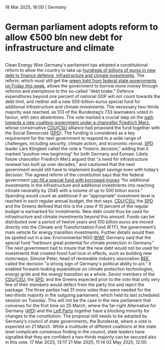 18 Mar 2025, 16:00
| 
Germany
# German parliament adopts reform to allow €500 bln new debt for infrastructure and climate
## 
Clean Energy Wire 
Germany's parliament has adopted a constitutional reform to allow the country to take up [hundreds of billions of euros in new debt to finance defence, infrastructure and climate investments](https://www.cleanenergywire.org/factsheets/qa-germanys-eu500-bln-infrastructure-fund-whats-it-climate-and-energy). The reform, which must still get the [green light from federal state governments on Friday this week](https://www.cleanenergywire.org/news/focus-germanys-state-governments-eu500-bln-infrastructure-package-awaits-adoption), allows the government to borrow more money through reforms and exemptions to the so-called "debt brake." Defence expenditures beyond one percent of national GDP will not count towards the debt limit, and neither will a new 500-billion-euros special fund for additional infrastructure and climate investments. The necessary two-thirds majority was reached, as 513 of the Bundestag’s 733 lawmakers voted in favour, with zero abstentions.
The vote marked a crucial step on the [path towards a new coalition government under a chancellor Friedrich Merz](https://www.cleanenergywire.org/news/vote25-tracking-making-germanys-new-government), whose conservative [CDU](https://www.cleanenergywire.org/experts/cdu-christian-democratic-union)/[CSU](https://www.cleanenergywire.org/experts/csu-christian-social-union) alliance had proposed the fund together with the Social Democrats ([SPD](https://www.cleanenergywire.org/experts/spd-social-democratic-party)). The funding is considered as a key requirement for the next government to respond to a wide range of challenges, including security, climate action, and economic revival.
[SPD](https://www.cleanenergywire.org/experts/spd-social-democratic-party) leader Lars Klingbeil called the vote a “historic decision,” adding that it marked “positive new beginning” for both Germany and Europe. Likely future chancellor Friedrich Merz argued that “a need for infrastructure renewal has built up over decades,” and cautioned that the next government would still have to implement budget savings even with today’s decision.
The agreed reform of the constitution says that the federal government [can fill a special fund with borrowed money](https://www.cleanenergywire.org/news/merz-reaches-deal-infrastructure-fund-promising-greens-eu100-bln-climate-action) “for additional investments in the infrastructure and additional investments into reaching climate neutrality by 2045 with a volume of up to 500 billion euros.” Spending would count as additional if an “appropriate” investment level is reached in each regular annual budget, the text says. [CDU](https://www.cleanenergywire.org/experts/cdu-christian-democratic-union)/[CSU](https://www.cleanenergywire.org/experts/csu-christian-social-union), the [SPD](https://www.cleanenergywire.org/experts/spd-social-democratic-party) and the Greens defined that this is the case if 10 percent of the regular budget is earmarked for investments. New debt could thus be used for infrastructure and climate investments beyond this amount.
Funds can be distributed over a period of twelve years and 100 billion euros are moved directly into the Climate and Transformation Fund (KTF), the government’s main vehicle for energy transition investments. Further details would then be spelled out in a law.
Environmental NGO [WWF](https://www.cleanenergywire.org/experts/wwf-germany) Germany said that the special fund "harbours great potential for climate protection in Germany." The next government had to insure that the new debt would not be used for investments that created fossil fuel lock-in effects, such as building new motorways.
Simone Peter, head of renewable industry association [BEE](https://www.cleanenergywire.org/experts/bee-german-renewable-energy-federation), called the decision "a strong sign of Germany's political ability to act." It enabled forward-looking expenditure on climate protection technologies, energy grids and the energy transition as a whole.
Senior members of the [CDU](https://www.cleanenergywire.org/experts/cdu-christian-democratic-union)/[CSU](https://www.cleanenergywire.org/experts/csu-christian-social-union), the [SPD](https://www.cleanenergywire.org/experts/spd-social-democratic-party), and the Greens expected prior to the vote that only very few of their members would defect from the party line and reject the package. The three parties had 31 more votes than were needed for the two-thirds majority in the outgoing parliament, which held its last scheduled session on Tuesday. This will not be the case in the new parliament that convenes for the first time on 25 March, where the far-right Alternative for Germany ([AfD](https://www.cleanenergywire.org/experts/afd-alternative-germany)) and the [Left Party](https://www.cleanenergywire.org/experts/left-party) together have a blocking minority for changes to the constitution.
The proposal still needs to be adopted by Germany’s council of state governments, the Bundesrat, where a vote is expected on 21 March. While a multitude of different coalitions at the state level complicate consensus finding in the council, state leaders have signalled that they are confident a two-thirds majority can be secured also in this vote.
17 Mar 2025, 13:17
21 Mar 2025, 11:14
02 May 2025, 12:00